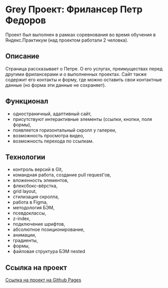 # Grey Проект: Фрилансер Петр Федоров

Проект был выполнен в рамках соревнования во время обучения в Яндекс.Практикум (над проектом работали 2 человка).

## Описание
Страница рассказывает о Петре. О его услугах, преимуществах перед другими фрилансерами и о выполненных проектах. Сайт также содержит его контакты и форму, где можно оставить свои контактные данные (но форма эти данные не сохраняет).

## Функционал
* одностраничный, адаптивный сайт,
* присутствуют интерактивные элементы (ссылки, кнопки, поля формы),
* появляется горизонтальный скролл у галереи,
* возможность просмотра видео,
* возможность перехода по ссылкам.

## Технологии
* контроль версий в Git,
* командная работа, создание pull request'ов,
* вложенность элементов,
* флексбокс-вёрстка,
* grid layout,
* стилизация скролла,
* работа в Figma,
* методология БЭМ,
* псевдоклассы,
* z-index,
* подключение шрифтов,
* абсолютное позиционирование,
* анимации,
* градиенты,
* формы,
* файловая структура БЭМ nested

## Ссылка на проект

<a href="https://tat-rs.github.io/competition/" target="_blank" rel="noopener">Ссылка на проект на Github Pages</a>
